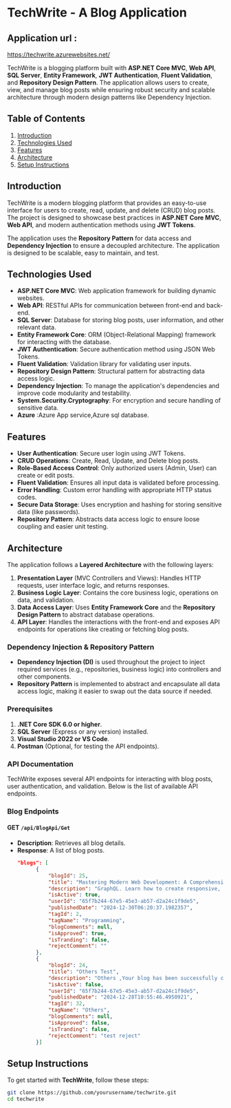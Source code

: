 # TechWrite - A Blog Application
## Application url :
https://techwrite.azurewebsites.net/

TechWrite is a blogging platform built with **ASP.NET Core MVC**, **Web API**, **SQL Server**, **Entity Framework**, **JWT Authentication**, **Fluent Validation**, and **Repository Design Pattern**. The application allows users to create, view, and manage blog posts while ensuring robust security and scalable architecture through modern design patterns like Dependency Injection.

## Table of Contents
1. [Introduction](#introduction)
2. [Technologies Used](#technologies-used)
3. [Features](#features)
4. [Architecture](#architecture)
5. [Setup Instructions](#setup-instructions)
  
## Introduction
TechWrite is a modern blogging platform that provides an easy-to-use interface for users to create, read, update, and delete (CRUD) blog posts. The project is designed to showcase best practices in **ASP.NET Core MVC**, **Web API**, and modern authentication methods using **JWT Tokens**.

The application uses the **Repository Pattern** for data access and **Dependency Injection** to ensure a decoupled architecture. The application is designed to be scalable, easy to maintain, and test.

## Technologies Used
- **ASP.NET Core MVC**: Web application framework for building dynamic websites.
- **Web API**: RESTful APIs for communication between front-end and back-end.
- **SQL Server**: Database for storing blog posts, user information, and other relevant data.
- **Entity Framework Core**: ORM (Object-Relational Mapping) framework for interacting with the database.
- **JWT Authentication**: Secure authentication method using JSON Web Tokens.
- **Fluent Validation**: Validation library for validating user inputs.
- **Repository Design Pattern**: Structural pattern for abstracting data access logic.
- **Dependency Injection**: To manage the application's dependencies and improve code modularity and testability.
- **System.Security.Cryptography**: For encryption and secure handling of sensitive data.
- **Azure** :Azure App service,Azure sql database.

## Features
- **User Authentication**: Secure user login using JWT Tokens.
- **CRUD Operations**: Create, Read, Update, and Delete blog posts.
- **Role-Based Access Control**: Only authorized users (Admin, User) can create or edit posts.
- **Fluent Validation**: Ensures all input data is validated before processing.
- **Error Handling**: Custom error handling with appropriate HTTP status codes.
- **Secure Data Storage**: Uses encryption and hashing for storing sensitive data (like passwords).
- **Repository Pattern**: Abstracts data access logic to ensure loose coupling and easier unit testing.

## Architecture
The application follows a **Layered Architecture** with the following layers:
1. **Presentation Layer** (MVC Controllers and Views): Handles HTTP requests, user interface logic, and returns responses.
2. **Business Logic Layer**: Contains the core business logic, operations on data, and validation.
3. **Data Access Layer**: Uses **Entity Framework Core** and the **Repository Design Pattern** to abstract database operations.
4. **API Layer**: Handles the interactions with the front-end and exposes API endpoints for operations like creating or fetching blog posts.

### Dependency Injection & Repository Pattern
- **Dependency Injection (DI)** is used throughout the project to inject required services (e.g., repositories, business logic) into controllers and other components.
- **Repository Pattern** is implemented to abstract and encapsulate all data access logic, making it easier to swap out the data source if needed.

### Prerequisites
1. **.NET Core SDK 6.0 or higher**.
2. **SQL Server** (Express or any version) installed.
3. **Visual Studio 2022 or VS Code**.
4. **Postman** (Optional, for testing the API endpoints).
   
### API Documentation

TechWrite exposes several API endpoints for interacting with blog posts, user authentication, and validation. Below is the list of available API endpoints.

### Blog Endpoints

#### **GET** `/api/BlogApi/Get`
- **Description**: Retrieves all blog details.
- **Response**: A list of blog posts.
  ```json
  "blogs": [
        {
            "blogId": 25,
            "title": "Mastering Modern Web Development: A Comprehensive Guide for Programmers",
            "description": "GraphQL. Learn how to create responsive, scalable, and efficient web applications, and discover tips for staying ahead in the ever-evolving ",
            "isActive": true,
            "userId": "65f7b244-67e5-45e3-ab57-d2a24c1f9de5",
            "publishedDate": "2024-12-30T06:20:37.1982357",
            "tagId": 2,
            "tagName": "Programming",
            "blogComments": null,
            "isApproved": true,
            "isTranding": false,
            "rejectComment": ""
        },
        {
            "blogId": 24,
            "title": "Others Test",
            "description": "Others ,Your blog has been successfully created and is currently awaiting admin approval.\nWe will notify you once it has been approved .Test",
            "isActive": false,
            "userId": "65f7b244-67e5-45e3-ab57-d2a24c1f9de5",
            "publishedDate": "2024-12-28T10:55:46.4950921",
            "tagId": 32,
            "tagName": "Others",
            "blogComments": null,
            "isApproved": false,
            "isTranding": false,
            "rejectComment": "test reject"
        }]

## Setup Instructions

To get started with **TechWrite**, follow these steps:
```bash
git clone https://github.com/yourusername/techwrite.git
cd techwrite


